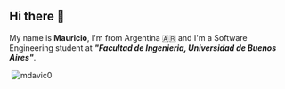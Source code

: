 ## Hi there 👋

My name is __Mauricio__, I'm from Argentina 🇦🇷 and I'm a Software Engineering student at ***"Facultad de Ingenieria, Universidad de Buenos Aires"***.

<p>&nbsp;<img align="center" src="https://github-readme-stats.vercel.app/api?username=mdavic0&show_icons=true&locale=en" alt="mdavic0" /></p>

